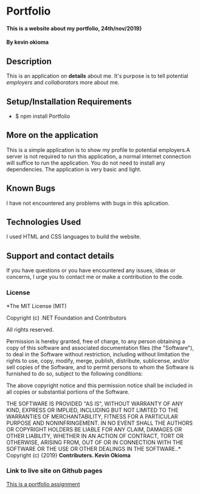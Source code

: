 # Portfolio
#### This is a website about my portfolio, 24th/nov/2019}
#### By **kevin okioma**
## Description
This is an application on **details** about me. It's purpose is to tell potential _employers_ and _collaborators_ more about me.
## Setup/Installation Requirements
* $ npm install Portfolio
## More on the application
This is a simple application is to show my profile to potential employers.A server is not required to run this application, a normal internet connection will suffice to run the application. You do not need to install any dependencies. The application is very basic and light. 
## Known Bugs
I have not encountered any problems with bugs in this aplication.
## Technologies Used
I used HTML and CSS languages to build the website.
## Support and contact details
If you have questions or you have encountered any issues, ideas or concerns, I urge you to contact me or make a contribution to the code.
### License

*The MIT License (MIT)

Copyright (c) .NET Foundation and Contributors

All rights reserved.

Permission is hereby granted, free of charge, to any person obtaining a copy
of this software and associated documentation files (the "Software"), to deal
in the Software without restriction, including without limitation the rights
to use, copy, modify, merge, publish, distribute, sublicense, and/or sell
copies of the Software, and to permit persons to whom the Software is
furnished to do so, subject to the following conditions:

The above copyright notice and this permission notice shall be included in all
copies or substantial portions of the Software.

THE SOFTWARE IS PROVIDED "AS IS", WITHOUT WARRANTY OF ANY KIND, EXPRESS OR
IMPLIED, INCLUDING BUT NOT LIMITED TO THE WARRANTIES OF MERCHANTABILITY,
FITNESS FOR A PARTICULAR PURPOSE AND NONINFRINGEMENT. IN NO EVENT SHALL THE
AUTHORS OR COPYRIGHT HOLDERS BE LIABLE FOR ANY CLAIM, DAMAGES OR OTHER
LIABILITY, WHETHER IN AN ACTION OF CONTRACT, TORT OR OTHERWISE, ARISING FROM,
OUT OF OR IN CONNECTION WITH THE SOFTWARE OR THE USE OR OTHER DEALINGS IN THE
SOFTWARE..*
Copyright (c) {2019} **Contributers. Kevin Okioma**
### Link to live site on Github pages
<a href="https://kevoki.github.io/Portfolio-assignment.github.io/">This is a portfolio assignment</a>